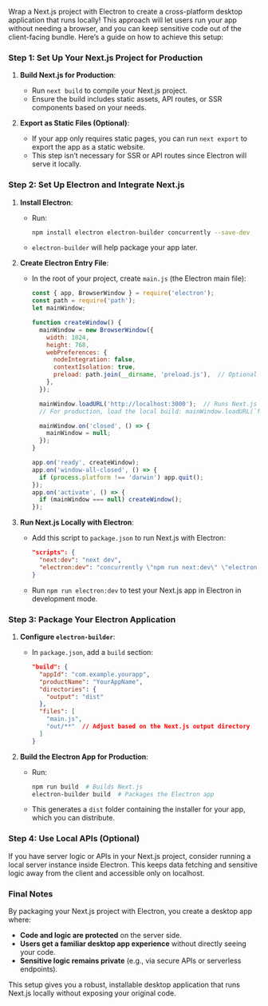 Wrap a Next.js project with Electron to create a cross-platform desktop application that runs locally! This approach will let users run your app without needing a browser, and you can keep sensitive code out of the client-facing bundle. Here’s a guide on how to achieve this setup:

### Step 1: Set Up Your Next.js Project for Production
1. **Build Next.js for Production**:
   - Run `next build` to compile your Next.js project.
   - Ensure the build includes static assets, API routes, or SSR components based on your needs.
   
2. **Export as Static Files (Optional)**:
   - If your app only requires static pages, you can run `next export` to export the app as a static website.
   - This step isn’t necessary for SSR or API routes since Electron will serve it locally.

### Step 2: Set Up Electron and Integrate Next.js
1. **Install Electron**:
   - Run:
     ```bash
     npm install electron electron-builder concurrently --save-dev
     ```
   - `electron-builder` will help package your app later.

2. **Create Electron Entry File**:
   - In the root of your project, create `main.js` (the Electron main file):
     ```javascript
     const { app, BrowserWindow } = require('electron');
     const path = require('path');
     let mainWindow;

     function createWindow() {
       mainWindow = new BrowserWindow({
         width: 1024,
         height: 768,
         webPreferences: {
           nodeIntegration: false,
           contextIsolation: true,
           preload: path.join(__dirname, 'preload.js'),  // Optional if you need Node.js APIs
         },
       });

       mainWindow.loadURL('http://localhost:3000');  // Runs Next.js in dev mode (for development)
       // For production, load the local build: mainWindow.loadURL(`file://${__dirname}/out/index.html`);

       mainWindow.on('closed', () => {
         mainWindow = null;
       });
     }

     app.on('ready', createWindow);
     app.on('window-all-closed', () => {
       if (process.platform !== 'darwin') app.quit();
     });
     app.on('activate', () => {
       if (mainWindow === null) createWindow();
     });
     ```

3. **Run Next.js Locally with Electron**:
   - Add this script to `package.json` to run Next.js with Electron:
     ```json
     "scripts": {
       "next:dev": "next dev",
       "electron:dev": "concurrently \"npm run next:dev\" \"electron .\""
     }
     ```
   - Run `npm run electron:dev` to test your Next.js app in Electron in development mode.

### Step 3: Package Your Electron Application
1. **Configure `electron-builder`**:
   - In `package.json`, add a `build` section:
     ```json
     "build": {
       "appId": "com.example.yourapp",
       "productName": "YourAppName",
       "directories": {
         "output": "dist"
       },
       "files": [
         "main.js",
         "out/**"  // Adjust based on the Next.js output directory
       ]
     }
     ```
   
2. **Build the Electron App for Production**:
   - Run:
     ```bash
     npm run build  # Builds Next.js
     electron-builder build  # Packages the Electron app
     ```
   - This generates a `dist` folder containing the installer for your app, which you can distribute.

### Step 4: Use Local APIs (Optional)
If you have server logic or APIs in your Next.js project, consider running a local server instance inside Electron. This keeps data fetching and sensitive logic away from the client and accessible only on localhost.

### Final Notes
By packaging your Next.js project with Electron, you create a desktop app where:
- **Code and logic are protected** on the server side.
- **Users get a familiar desktop app experience** without directly seeing your code.
- **Sensitive logic remains private** (e.g., via secure APIs or serverless endpoints). 

This setup gives you a robust, installable desktop application that runs Next.js locally without exposing your original code.